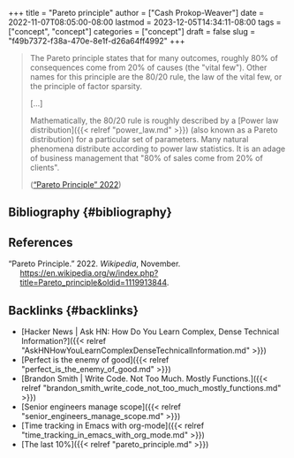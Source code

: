 +++
title = "Pareto principle"
author = ["Cash Prokop-Weaver"]
date = 2022-11-07T08:05:00-08:00
lastmod = 2023-12-05T14:34:11-08:00
tags = ["concept", "concept"]
categories = ["concept"]
draft = false
slug = "f49b7372-f38a-470e-8e1f-d26a64ff4992"
+++

> The Pareto principle states that for many outcomes, roughly 80% of consequences come from 20% of causes (the "vital few"). Other names for this principle are the 80/20 rule, the law of the vital few, or the principle of factor sparsity.
>
> [...]
>
> Mathematically, the 80/20 rule is roughly described by a [Power law distribution]({{< relref "power_law.md" >}}) (also known as a Pareto distribution) for a particular set of parameters. Many natural phenomena distribute according to power law statistics. It is an adage of business management that "80% of sales come from 20% of clients".
>
> (<a href="#citeproc_bib_item_1">“Pareto Principle” 2022</a>)


## Bibliography {#bibliography}

## References

<style>.csl-entry{text-indent: -1.5em; margin-left: 1.5em;}</style><div class="csl-bib-body">
  <div class="csl-entry"><a id="citeproc_bib_item_1"></a>“Pareto Principle.” 2022. <i>Wikipedia</i>, November. <a href="https://en.wikipedia.org/w/index.php?title=Pareto_principle&oldid=1119913844">https://en.wikipedia.org/w/index.php?title=Pareto_principle&#38;oldid=1119913844</a>.</div>
</div>


## Backlinks {#backlinks}

-   [Hacker News | Ask HN: How Do You Learn Complex, Dense Technical Information?]({{< relref "AskHNHowYouLearnComplexDenseTechnicalInformation.md" >}})
-   [Perfect is the enemy of good]({{< relref "perfect_is_the_enemy_of_good.md" >}})
-   [Brandon Smith | Write Code. Not Too Much. Mostly Functions.]({{< relref "brandon_smith_write_code_not_too_much_mostly_functions.md" >}})
-   [Senior engineers manage scope]({{< relref "senior_engineers_manage_scope.md" >}})
-   [Time tracking in Emacs with org-mode]({{< relref "time_tracking_in_emacs_with_org_mode.md" >}})
-   [The last 10%]({{< relref "pareto_principle.md" >}})

